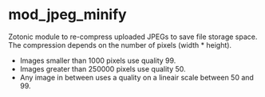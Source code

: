 mod_jpeg_minify
===============

Zotonic module to re-compress uploaded JPEGs to save file storage space.
The compression depends on the number of pixels (width * height).

 * Images smaller than 1000 pixels use quality 99.
 * Images greater than 250000 pixels use quality 50.
 * Any image in between uses a quality on a lineair scale between 50 and 99.
